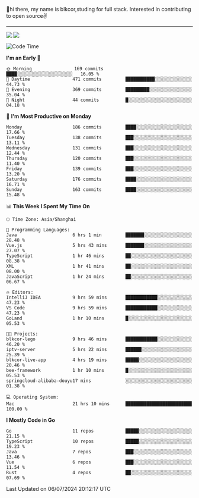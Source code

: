 👋hi there, my name is blkcor,studing for full stack.
Interested in contributing to open source✌️

<hr/>

![](https://github-readme-stats.vercel.app/api?username=blkcor)
<a href="https://github.com/blkcor/github-readme-stats">
    <img align="left" src="https://github-readme-stats.vercel.app/api/top-langs/?username=blkcor&hide=jupyter%20notebook,shaderlab,tex,c%23&langs_count=9" />
</a>


<!--START_SECTION:waka-->
![Code Time](http://img.shields.io/badge/Code%20Time-1%2C151%20hrs%2012%20mins-blue)

**I'm an Early 🐤** 

```text
🌞 Morning                169 commits         ████░░░░░░░░░░░░░░░░░░░░░   16.05 % 
🌆 Daytime                471 commits         ███████████░░░░░░░░░░░░░░   44.73 % 
🌃 Evening                369 commits         █████████░░░░░░░░░░░░░░░░   35.04 % 
🌙 Night                  44 commits          █░░░░░░░░░░░░░░░░░░░░░░░░   04.18 % 
```
📅 **I'm Most Productive on Monday** 

```text
Monday                   186 commits         ████░░░░░░░░░░░░░░░░░░░░░   17.66 % 
Tuesday                  138 commits         ███░░░░░░░░░░░░░░░░░░░░░░   13.11 % 
Wednesday                131 commits         ███░░░░░░░░░░░░░░░░░░░░░░   12.44 % 
Thursday                 120 commits         ███░░░░░░░░░░░░░░░░░░░░░░   11.40 % 
Friday                   139 commits         ███░░░░░░░░░░░░░░░░░░░░░░   13.20 % 
Saturday                 176 commits         ████░░░░░░░░░░░░░░░░░░░░░   16.71 % 
Sunday                   163 commits         ████░░░░░░░░░░░░░░░░░░░░░   15.48 % 
```


📊 **This Week I Spent My Time On** 

```text
🕑︎ Time Zone: Asia/Shanghai

💬 Programming Languages: 
Java                     6 hrs 1 min         ███████░░░░░░░░░░░░░░░░░░   28.48 % 
Vue.js                   5 hrs 43 mins       ███████░░░░░░░░░░░░░░░░░░   27.07 % 
TypeScript               1 hr 46 mins        ██░░░░░░░░░░░░░░░░░░░░░░░   08.38 % 
XML                      1 hr 41 mins        ██░░░░░░░░░░░░░░░░░░░░░░░   08.00 % 
JavaScript               1 hr 24 mins        ██░░░░░░░░░░░░░░░░░░░░░░░   06.67 % 

🔥 Editors: 
IntelliJ IDEA            9 hrs 59 mins       ████████████░░░░░░░░░░░░░   47.23 % 
VS Code                  9 hrs 59 mins       ████████████░░░░░░░░░░░░░   47.23 % 
GoLand                   1 hr 10 mins        █░░░░░░░░░░░░░░░░░░░░░░░░   05.53 % 

🐱‍💻 Projects: 
blkcor-lego              9 hrs 46 mins       ████████████░░░░░░░░░░░░░   46.20 % 
iptv-server              5 hrs 22 mins       ██████░░░░░░░░░░░░░░░░░░░   25.39 % 
blkcor-live-app          4 hrs 19 mins       █████░░░░░░░░░░░░░░░░░░░░   20.46 % 
bee-framework            1 hr 10 mins        █░░░░░░░░░░░░░░░░░░░░░░░░   05.53 % 
springcloud-alibaba-douyu17 mins             ░░░░░░░░░░░░░░░░░░░░░░░░░   01.38 % 

💻 Operating System: 
Mac                      21 hrs 10 mins      █████████████████████████   100.00 % 
```

**I Mostly Code in Go** 

```text
Go                       11 repos            █████░░░░░░░░░░░░░░░░░░░░   21.15 % 
TypeScript               10 repos            █████░░░░░░░░░░░░░░░░░░░░   19.23 % 
Java                     7 repos             ███░░░░░░░░░░░░░░░░░░░░░░   13.46 % 
Vue                      6 repos             ███░░░░░░░░░░░░░░░░░░░░░░   11.54 % 
Rust                     4 repos             ██░░░░░░░░░░░░░░░░░░░░░░░   07.69 % 
```




 Last Updated on 06/07/2024 20:12:17 UTC
<!--END_SECTION:waka-->


